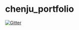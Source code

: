 # chenju_portfolio

[![Gitter](https://badges.gitter.im/Join%20Chat.svg)](https://gitter.im/charlesakio/chenju_portfolio?utm_source=badge&utm_medium=badge&utm_campaign=pr-badge&utm_content=badge)
